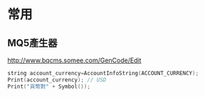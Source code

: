 # 常用

## MQ5產生器
http://www.bqcms.somee.com/GenCode/Edit


```c
string account_currency=AccountInfoString(ACCOUNT_CURRENCY);
Print(account_currency); // USD
Print("貨幣對" + Symbol());
```
